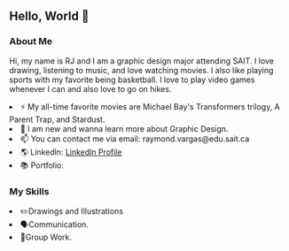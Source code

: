 ## Hello, World 👋

<h3>About Me</h3>
<p> Hi, my name is RJ and I am a graphic design major attending SAIT. I love drawing, listening to music, and love watching movies. I also like playing sports with my favorite being basketball. I love to play video games whenever I can and also love to go on hikes.</p>   
      <li>⚡ My all-time favorite movies are Michael Bay's Transformers trilogy, A Parent Trap, and Stardust. 
      <li> 🌱 I am new and wanna learn more about Graphic Design. 
      <li> 📫 You can contact me via email: <a> raymond.vargas@edu.sait.ca </a>
      <li> 🌎 Linkedln: <a href="https://www.linkedin.com/in/raymond-vargas-77145a328/">Linkedln Profile</a>
      <li> 📚 Portfolio: 
 <h3>My Skills</h3>
    <li>✏️Drawings and Illustrations
    <li>🗣️Communication. 
    <li>🤝Group Work. 

